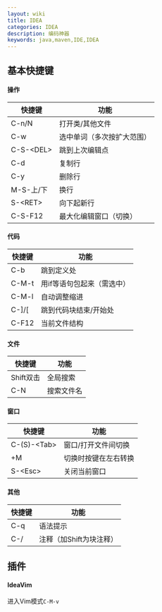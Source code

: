 ```yaml
---
layout: wiki
title: IDEA
categories: IDEA
description: 编码神器
keywords: java,maven,IDE,IDEA
---
```

## 基本快捷键
#### 操作

| 快捷键             | 功能                        |
| ----------------- | -------------------------- |
| C-n/N             | 打开类/其他文件               |
| C-w               | 选中单词（多次按扩大范围）      |
| C-S-\<DEL>         | 跳到上次编辑点                |
| C-d               | 复制行                      |
| C-y               | 删除行                       |
| M-S-上/下          | 换行                        |
| S-\<RET>           | 向下起新行                   |
| C-S-F12           | 最大化编辑窗口（切换）          |

#### 代码

| 快捷键             | 功能                        |
| ----------------- | -------------------------- |
| C-b               | 跳到定义处                   |
| C-M-t             | 用if等语句包起来（需选中）      |
| C-M-l             | 自动调整缩进                 |
| C-]/[             | 跳到代码块结束/开始处          |
| C-F12             | 当前文件结构                 |

#### 文件

| 快捷键             | 功能                        |
| ----------------- | -------------------------- |
| Shift双击          | 全局搜索                    |
| C-N               | 搜索文件名                   |


#### 窗口

| 快捷键             | 功能                        |
| ----------------- | -------------------------- |
| C-(S)-\<Tab>      | 窗口/打开文件间切换           |
| +M                | 切换时按<Alt>键在左右转换      |
| S-\<Esc>          | 关闭当前窗口                |

#### 其他

| 快捷键             | 功能                        |
| ----------------- | -------------------------- |
| C-q               | 语法提示                     |
| C-/               | 注释（加Shift为块注释）        |

## 插件

#### IdeaVim
进入Vim模式`C-M-v`